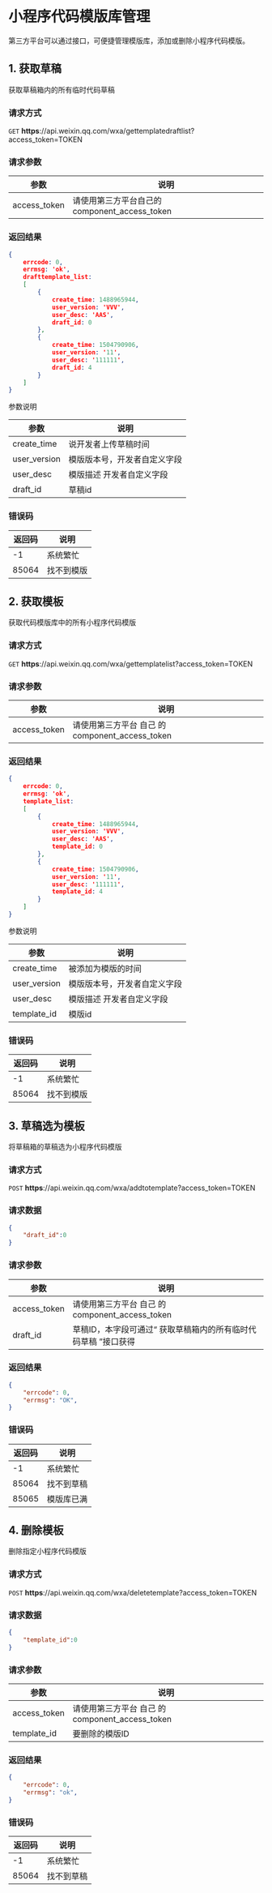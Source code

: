 # 小程序代码模版库管理
​
第三方平台可以通过接口，可便捷管理模版库，添加或删除小程序代码模版。

## 1. 获取草稿

获取草稿箱内的所有临时代码草稿

### 请求方式

`GET` **https**://api.weixin.qq.com/wxa/gettemplatedraftlist?access_token=TOKEN

### 请求参数

|参数	|说明
|-|-|
|access_token	|请使用第三方平台自己的component_access_token

### 返回结果

```json
{
    errcode: 0,
    errmsg: 'ok',
    drafttemplate_list:
    [
        {
            create_time: 1488965944,
            user_version: 'VVV',
            user_desc: 'AAS',
            draft_id: 0
        },
        {
            create_time: 1504790906,
            user_version: '11',
            user_desc: '111111',
            draft_id: 4
        }
    ]
}
```

参数说明

|参数	        |说明
|-|-|
|create_time	|说开发者上传草稿时间
|user_version	|模版版本号，开发者自定义字段
|user_desc	    |模版描述 开发者自定义字段
|draft_id	    |草稿id

### 错误码

|返回码	|说明
|-|-|
|-1	    |系统繁忙
|85064	|找不到模版

## 2. 获取模板

获取代码模版库中的所有小程序代码模版

### 请求方式

`GET` **https**://api.weixin.qq.com/wxa/gettemplatelist?access_token=TOKEN

### 请求参数

|参数	        |说明
|-|-|
|access_token	|请使用第三方平台 自己 的component_access_token

### 返回结果

```json
{
    errcode: 0,
    errmsg: 'ok',
    template_list:
    [
        {
            create_time: 1488965944,
            user_version: 'VVV',
            user_desc: 'AAS',
            template_id: 0
        },
        {
            create_time: 1504790906,
            user_version: '11',
            user_desc: '111111',
            template_id: 4
        }
    ]
}
```

参数说明

|参数	        |说明
|-|-|
|create_time	|被添加为模版的时间
|user_version	|模版版本号，开发者自定义字段
|user_desc	    |模版描述 开发者自定义字段
|template_id	|模版id

### 错误码

|返回码	|说明
|-|-|
|-1	    |系统繁忙
|85064	|找不到模版

## 3. 草稿选为模板

将草稿箱的草稿选为小程序代码模版

### 请求方式

`POST` **https**://api.weixin.qq.com/wxa/addtotemplate?access_token=TOKEN

### 请求数据

```JSON
{
    "draft_id":0
}
```

### 请求参数

|参数	        |说明
|-|-|
|access_token	|请使用第三方平台 自己 的component_access_token
|draft_id	    |草稿ID，本字段可通过“ 获取草稿箱内的所有临时代码草稿 ”接口获得

### 返回结果

```JSON
{
    "errcode": 0,
    "errmsg": "OK",
}
```

### 错误码

|返回码	|说明
|-|-|
|-1	    |系统繁忙
|85064	|找不到草稿
|85065	|模版库已满

## 4. 删除模板

删除指定小程序代码模版

### 请求方式

`POST` **https**://api.weixin.qq.com/wxa/deletetemplate?access_token=TOKEN

### 请求数据

```JSON
{
    "template_id":0
}
```

### 请求参数

|参数	        |说明
|-|-|
|access_token	|请使用第三方平台 自己 的component_access_token
|template_id	|要删除的模版ID

### 返回结果

```JSON
{
    "errcode": 0,
    "errmsg": "ok",
}
```

### 错误码

|返回码	|说明
|-|-|
|-1	    |系统繁忙
|85064	|找不到草稿